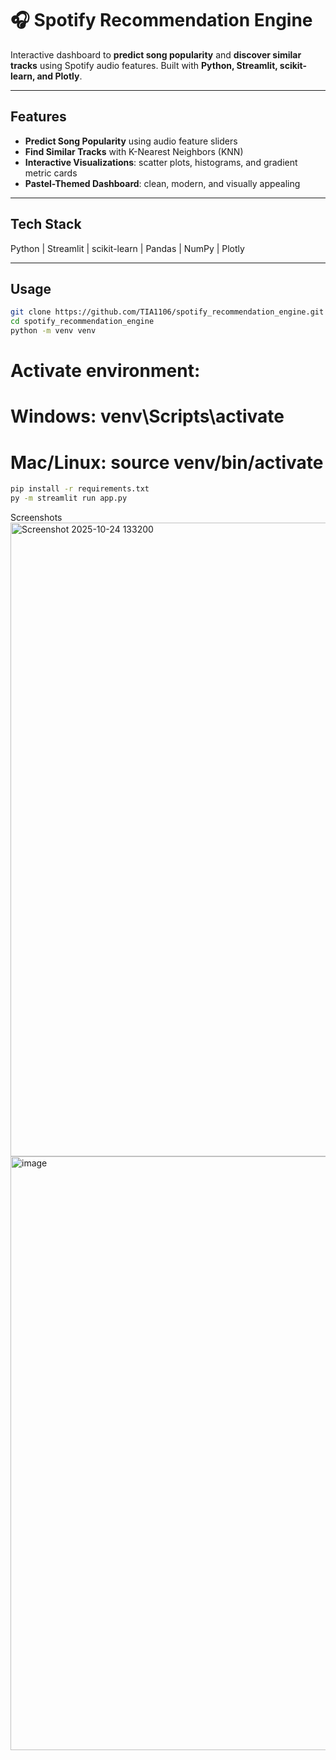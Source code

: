 # 🎧 Spotify Recommendation Engine

Interactive dashboard to **predict song popularity** and **discover similar tracks** using Spotify audio features. Built with **Python, Streamlit, scikit-learn, and Plotly**.

---

## Features

- **Predict Song Popularity** using audio feature sliders  
- **Find Similar Tracks** with K-Nearest Neighbors (KNN)  
- **Interactive Visualizations**: scatter plots, histograms, and gradient metric cards  
- **Pastel-Themed Dashboard**: clean, modern, and visually appealing  

---

## Tech Stack

Python | Streamlit | scikit-learn | Pandas | NumPy | Plotly  

---

## Usage

```bash
git clone https://github.com/TIA1106/spotify_recommendation_engine.git
cd spotify_recommendation_engine
python -m venv venv
```
# Activate environment:
# Windows: venv\Scripts\activate
# Mac/Linux: source venv/bin/activate
```bash
pip install -r requirements.txt
py -m streamlit run app.py
```
Screenshots
<img width="1908" height="1014" alt="Screenshot 2025-10-24 133200" src="https://github.com/user-attachments/assets/83213b5c-a354-4e98-b8dd-f9e6c2740d8c" />
<img width="1902" height="950" alt="image" src="https://github.com/user-attachments/assets/7672a976-e177-4da0-aae2-c9b1eb2c5572" />

